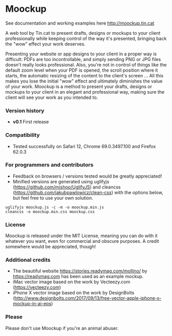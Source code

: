 # Moockup
See documentation and working examples here http://moockup.tin.cat

A web tool by Tin.cat to present drafts, designs or mockups to your client professionally while keeping control of the way it's presented, bringing back the "wow" effect your work deserves.

Presenting your website or app designs to your client in a proper way is difficult: PDFs are too incontrollable, and simply sending PNG or JPG files doesn't really looks professional. Also, you're not in control of things like the default zoom level when your PDF is opened, the scroll position where it starts, the automatic resizing of the content to the client's screen ... All this makes you lose the initial "wow" effect and ultimately diminishes the value of your work. Moockup is a method to present your drafts, designs or mockups to your client in an elegant and professional way, making sure the client will see your work as you intended to.

### Version history
* **v0.1** First release

### Compatibility
* Tested successfully on Safari 12, Chrome 69.0.3497.100 and Firefox 62.0.3

### For programmers and contributors
* Feedback on browsers / versions tested would be greatly appreciated!
* Minified versions are generated using uglifyjs (https://github.com/mishoo/UglifyJS) and cleancss (https://github.com/jakubpawlowicz/clean-css) with the options below, but feel free to use your own solution.
```
uglifyjs moockup.js -c -m -o moockup.min.js
cleancss -o moockup.min.css moockup.css
```

### License
Moockup is released under the MIT License, meaning you can do with it whatever you want, even for commercial and obscure purposes. A credit somewhere would be appreciated, though!

### Additional credits
* The beautiful website https://stories.readymag.com/mollino/ by https://readymag.com has been used as an example mockup.
* iMac vector image based on the work by Vecteezy.com (https://vecteezy.com)
* iPhone X vector image based on the work by DesignBolts (http://www.designbolts.com/2017/09/13/free-vector-apple-iphone-x-mockup-in-ai-eps)

### Please
Please don't use Moockup if you're an animal abuser.